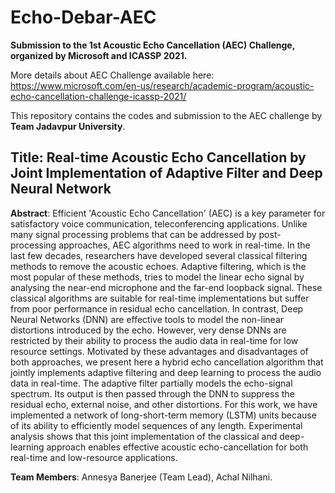 # Echo-Debar-AEC
**Submission to the 1st Acoustic Echo Cancellation (AEC) Challenge, organized by Microsoft and ICASSP 2021.**

More details about AEC Challenge available here:
https://www.microsoft.com/en-us/research/academic-program/acoustic-echo-cancellation-challenge-icassp-2021/

This repository contains the codes and submission to the AEC challenge by **Team Jadavpur University**. 


## **Title: Real-time Acoustic Echo Cancellation by Joint Implementation of Adaptive Filter and Deep Neural Network**

**Abstract**: Efficient 'Acoustic Echo Cancellation' (AEC) is a key parameter for satisfactory voice communication, teleconferencing applications. Unlike many signal processing problems that can be addressed by post-processing approaches, AEC algorithms need to work in real-time. In the last few decades, researchers have developed several classical filtering methods to remove the acoustic echoes. Adaptive filtering, which is the most popular of these methods, tries to model the linear echo signal by analysing the near-end microphone and the far-end loopback signal. These classical algorithms are suitable for real-time implementations but suffer from poor performance in residual echo cancellation. In contrast, Deep Neural Networks (DNN) are effective tools to model the non-linear distortions introduced by the echo. However, very dense DNNs are restricted by their ability to process the audio data in real-time for low resource settings. Motivated by these advantages and disadvantages of both approaches, we present here a hybrid echo cancellation algorithm that jointly implements adaptive filtering and deep learning to process the audio data in real-time. The adaptive filter partially models the echo-signal spectrum. Its output is then passed through the DNN to suppress the residual echo, external noise, and other distortions. For this work, we have implemented a network of long-short-term memory (LSTM) units because of its ability to efficiently model sequences of any length. Experimental analysis shows that this joint implementation of the classical and deep-learning approach enables effective acoustic echo-cancellation for both real-time and low-resource applications.


**Team Members**: Annesya Banerjee (Team Lead), Achal Nilhani.
